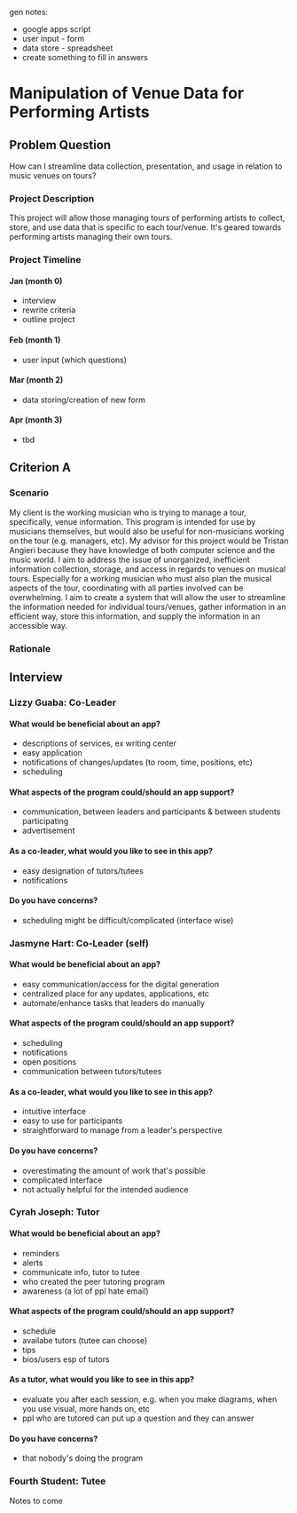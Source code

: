 gen notes:
* google apps script
* user input - form
* data store - spreadsheet
* create something to fill in answers

# Manipulation of Venue Data for Performing Artists

## Problem Question
How can I streamline data collection, presentation, and usage in relation to music venues on tours?

### Project Description
This project will allow those managing tours of performing artists to collect, store, and use data that is specific to each tour/venue. It's geared towards performing artists managing their own tours. 

### Project Timeline

#### Jan  (month 0)
* interview
* rewrite criteria
* outline project

#### Feb  (month 1)
* user input (which questions)

#### Mar  (month 2)
* data storing/creation of new form

#### Apr  (month 3)
* tbd

## Criterion A

### Scenario
My client is the working musician who is trying to manage a tour, specifically, venue information. This program is intended for use by musicians themselves, but would also be useful for non-musicians working on the tour (e.g. managers, etc). My advisor for this project would be Tristan Angieri because they have knowledge of both computer science and the music world. I aim to address the issue of unorganized, inefficient information collection, storage, and access in regards to venues on musical tours. Especially for a working musician who must also plan the musical aspects of the tour, coordinating with all parties involved can be overwhelming. I aim to create a system that will allow the user to streamline the information needed for individual tours/venues, gather information in an efficient way, store this information, and supply the information in an accessible way. 

### Rationale


## Interview

### Lizzy Guaba: Co-Leader

#### What would be beneficial about an app?
* descriptions of services, ex writing center
* easy application
* notifications of changes/updates (to room, time, positions, etc)
* scheduling

#### What aspects of the program could/should an app support?
* communication, between leaders and participants & between students participating
* advertisement

#### As a co-leader, what would you like to see in this app?
* easy designation of tutors/tutees
* notifications

#### Do you have concerns?
* scheduling might be difficult/complicated (interface wise)

### Jasmyne Hart: Co-Leader (self)

#### What would be beneficial about an app?
* easy communication/access for the digital generation
* centralized place for any updates, applications, etc
* automate/enhance tasks that leaders do manually

#### What aspects of the program could/should an app support?
* scheduling
* notifications
* open positions
* communication between tutors/tutees

#### As a co-leader, what would you like to see in this app?
* intuitive interface
* easy to use for participants
* straightforward to manage from a leader's perspective

#### Do you have concerns?
* overestimating the amount of work that's possible
* complicated interface
* not actually helpful for the intended audience

### Cyrah Joseph: Tutor

#### What would be beneficial about an app?
* reminders
* alerts
* communicate info, tutor to tutee
* who created the peer tutoring program
* awareness (a lot of ppl hate email)

#### What aspects of the program could/should an app support?
* schedule
* availabe tutors (tutee can choose)
* tips
* bios/users esp of tutors

#### As a tutor, what would you like to see in this app?
* evaluate you after each session, e.g. when you make diagrams, when you use visual, more hands on, etc
* ppl who are tutored can put up a question and they can answer 

#### Do you have concerns?
* that nobody's doing the program

### Fourth Student: Tutee

Notes to come
